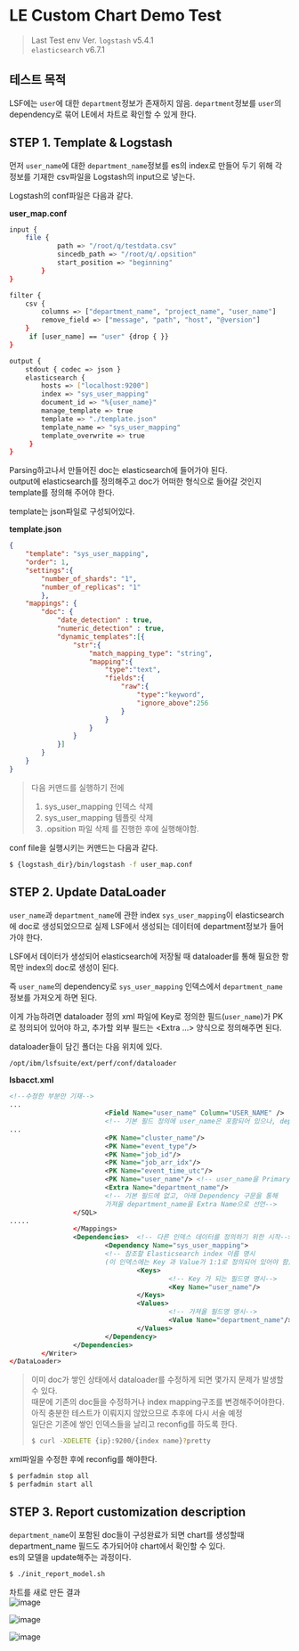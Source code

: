 # LE Custom Chart Demo Test

> Last Test env Ver.
>`logstash` v5.4.1  
>`elasticsearch` v6.7.1  

## 테스트 목적 
LSF에는 `user`에 대한 `department`정보가 존재하지 않음. `department`정보를 `user`의 dependency로 묶어 LE에서 차트로 확인할 수 있게 한다.  
  
## STEP 1. Template & Logstash
먼저 `user_name`에 대한 `department_name`정보를 es의 index로 만들어 두기 위해 각 정보를 기재한 csv파일을 Logstash의 input으로 넣는다.  

Logstash의 conf파일은 다음과 같다.  

**user_map.conf**
~~~bash
input {
    file {
            path => "/root/q/testdata.csv"
            sincedb_path => "/root/q/.opsition"
            start_position => "beginning"
        }
}

filter {
    csv {
        columns => ["department_name", "project_name", "user_name"]
        remove_field => ["message", "path", "host", "@version"]
    }
     if [user_name] == "user" {drop { }}
}

output {
    stdout { codec => json }
    elasticsearch {
        hosts => ["localhost:9200"]
        index => "sys_user_mapping"
        document_id => "%{user_name}"
        manage_template => true
        template => "./template.json"
        template_name => "sys_user_mapping"
        template_overwrite => true
     }
}
~~~  

Parsing하고나서 만들어진 doc는 elasticsearch에 들어가야 된다.  
output에 elasticsearch를 정의해주고 doc가 어떠한 형식으로 들어갈 것인지 template를 정의해 주어야 한다.  

template는 json파일로 구성되어있다.  

**template.json**
~~~json
{
    "template": "sys_user_mapping",
    "order": 1,
    "settings":{
        "number_of_shards": "1",
        "number_of_replicas": "1"
        },
    "mappings": {
        "doc": {
            "date_detection" : true,
            "numeric_detection" : true,
            "dynamic_templates":[{
                "str":{
                    "match_mapping_type": "string",
                    "mapping":{
                        "type":"text",
                        "fields":{
                            "raw":{
                                "type":"keyword",
                                "ignore_above":256
                            }
                        }
                    }
                }
            }]
        }
    }
}
~~~  
>다음 커맨드를 실행하기 전에  
>1. sys_user_mapping 인덱스 삭제
>2. sys_user_mapping 템플릿 삭제
>3. .opsition 파일 삭제
>를 진행한 후에 실행해야함.  

conf file을 실행시키는 커맨드는 다음과 같다.  
~~~bash
$ {logstash_dir}/bin/logstash -f user_map.conf
~~~  

## STEP 2. Update DataLoader
`user_name`과 `department_name`에 관한 index `sys_user_mapping`이 elasticsearch에 doc로 생성되었으므로 실제 LSF에서 생성되는 데이터에 department정보가 들어가야 한다.  

LSF에서 데이터가 생성되어 elasticsearch에 저장될 때 dataloader를 통해 필요한 항목만 index의 doc로 생성이 된다.  

즉 `user_name`의 dependency로 `sys_user_mapping` 인덱스에서 `department_name`정보를 가져오게 하면 된다.  

이게 가능하려면 dataloader 정의 xml 파일에 Key로 정의한 필드(`user_name`)가 PK로 정의되어 있어야 하고, 추가할 외부 필드는 <Extra ...> 양식으로 정의해주면 된다. 

dataloader들이 담긴 폴더는 다음 위치에 있다.
~~~bash
/opt/ibm/lsfsuite/ext/perf/conf/dataloader
~~~

**lsbacct.xml**
~~~xml
<!--수정한 부분만 기재-->
...
                        <Field Name="user_name" Column="USER_NAME" />
                        <!-- 기본 필드 정의에 user_name은 포함되어 있으나, department_name은 없음-->
...
                        <PK Name="cluster_name"/>
                        <PK Name="event_type"/>
                        <PK Name="job_id"/>
                        <PK Name="job_arr_idx"/>
                        <PK Name="event_time_utc"/>
                        <PK Name="user_name"/> <!-- user_name을 Primary Key로 선언--> 
                        <Extra Name="department_name"/>	 	
                        <!-- 기본 필드에 없고, 아래 Dependency 구문을 통해 
                        가져올 department_name을 Extra Name으로 선언-->
                </SQL>
.....
                </Mappings>
                <Dependencies>	<!-- 다른 인덱스 데이터를 정의하기 위한 시작-->
                        <Dependency Name="sys_user_mapping">	
                        <!-- 참조할 Elasticsearch index 이름 명시 
                        (이 인덱스에는 Key 과 Value가 1:1로 정의되어 있어야 함)-->
                                <Keys>
                                        <!-- Key 가 되는 필드명 명시-->
                                        <Key Name="user_name"/>	
                                </Keys>
                                <Values>
                                        <!-- 가져올 필드명 명시-->
                                        <Value Name="department_name"/>	
                                </Values>
                        </Dependency>
                </Dependencies>
        </Writer>
</DataLoader>
~~~

>이미 doc가 쌓인 상태에서 dataloader를 수정하게 되면 몇가지 문제가 발생할 수 있다.  
>때문에 기존의 doc들을 수정하거나 index mapping구조를 변경해주어야한다.  
>아직 충분한 테스트가 이뤄지지 않았으므로 추후에 다시 서술 예정  
>일단은 기존에 쌓인 인덱스들을 날리고 reconfig를 하도록 한다.  
>~~~bash
>$ curl -XDELETE {ip}:9200/{index name}?pretty
>~~~

xml파일을 수정한 후에 reconfig를 해야한다.  
~~~bash
$ perfadmin stop all
$ perfadmin start all
~~~  

## STEP 3. Report customization description
`department_name`이 포함된 doc들이 구성완료가 되면 chart를 생성할때 department_name 필드도 추가되어야 chart에서 확인할 수 있다.  
es의 모델을 update해주는 과정이다.  

~~~bash
$ ./init_report_model.sh
~~~

차트를 새로 만든 결과  
![image](https://user-images.githubusercontent.com/15958325/57895700-02d66080-7888-11e9-97e6-1d9335f2242c.png)  

![image](https://user-images.githubusercontent.com/15958325/57895704-05d15100-7888-11e9-8603-d041d75f983c.png)  

![image](https://user-images.githubusercontent.com/15958325/57895705-0964d800-7888-11e9-8389-a30a9626582e.png)
